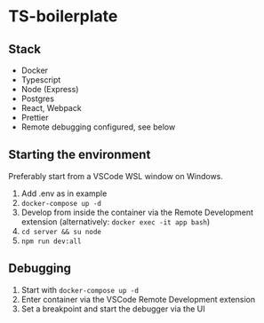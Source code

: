 # TS-boilerplate

## Stack

- Docker
- Typescript
- Node (Express)
- Postgres
- React, Webpack
- Prettier
- Remote debugging configured, see below

## Starting the environment

Preferably start from a VSCode WSL window on Windows.

1. Add .env as in example
2. `docker-compose up -d`
3. Develop from inside the container via the Remote Development extension (alternatively: `docker exec -it app bash`)
4. `cd server && su node`
5. `npm run dev:all`

## Debugging

1. Start with `docker-compose up -d`
2. Enter container via the VSCode Remote Development extension
3. Set a breakpoint and start the debugger via the UI
